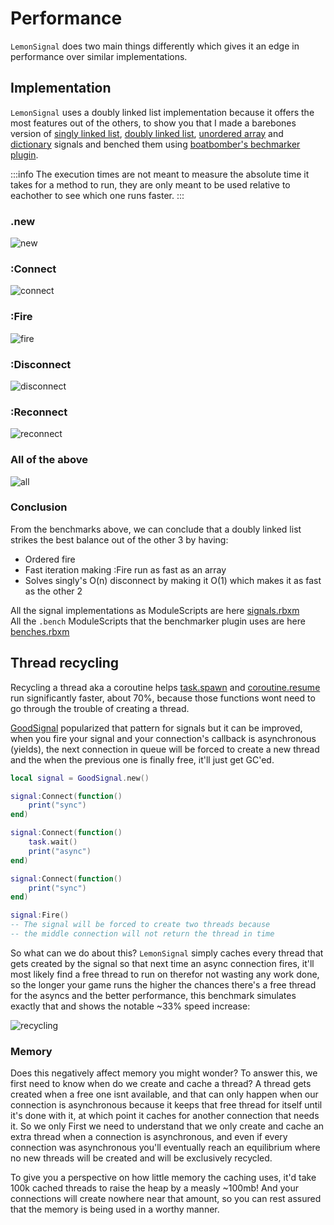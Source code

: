 # Performance
`LemonSignal` does two main things differently which gives it an edge in performance over similar implementations.

## Implementation
`LemonSignal` uses a doubly linked list implementation because it offers the most features out of the others, to show you that I made a barebones version of [singly linked list](https://gist.github.com/Aspecky/9bc1daa8a17d2b698d127eff24e82bf3), [doubly linked list](https://gist.github.com/Aspecky/df557c8e2f486eeb5eee4690e67da312), [unordered array](https://gist.github.com/Aspecky/fa28639259f94ce4586a069b16cf44e3) and [dictionary](https://gist.github.com/Aspecky/4cd07bc64ed1016ee6c73baad24bfb80) signals and benched them using [boatbomber's bechmarker plugin](https://boatbomber.itch.io/benchmarker).

:::info
The execution times are not meant to measure the absolute time it takes for a method to run, they are only meant to be used relative to eachother to see which one runs faster.
:::

### .new
![new](/benchmarks/new.png)

### :Connect
![connect](/benchmarks/connect.png)

### :Fire
![fire](/benchmarks/fire.png)

### :Disconnect
![disconnect](/benchmarks/disconnect.png)

### :Reconnect
![reconnect](/benchmarks/reconnect.png)

### All of the above
![all](/benchmarks/all.png)

### Conclusion
From the benchmarks above, we can conclude that a doubly linked list strikes the best balance out of the other 3 by having:
* Ordered fire
* Fast iteration making :Fire run as fast as an array
* Solves singly's O(n) disconnect by making it O(1) which makes it as fast as the other 2

All the signal implementations as ModuleScripts are here [signals.rbxm](/benchmarks/signals.rbxm)<br>
All the `.bench` ModuleScripts that the benchmarker plugin uses are here [benches.rbxm](\benchmarks\benches.rbxm)

## Thread recycling
Recycling a thread aka a coroutine helps [task.spawn](https://create.roblox.com/docs/reference/engine/libraries/task#spawn) and [coroutine.resume](https://create.roblox.com/docs/reference/engine/libraries/coroutine#resume) run significantly faster, about 70%, because those functions wont need to go through the trouble of creating a thread.

[GoodSignal](https://github.com/stravant/goodsignal/blob/b8f2cb7c4c989bb2a9b232cec8ca5b5863bcb7f4/src/init.lua#L27) popularized that pattern for signals but it can be improved, when you fire your signal and your connection's callback is asynchronous (yields), the next connection in queue will be forced to create a new thread and the when the previous one is finally free, it'll just get GC'ed.

```lua
local signal = GoodSignal.new()

signal:Connect(function()
    print("sync")
end)

signal:Connect(function()
    task.wait()
    print("async")
end)

signal:Connect(function()
    print("sync")
end)

signal:Fire()
-- The signal will be forced to create two threads because
-- the middle connection will not return the thread in time
```

So what can we do about this? `LemonSignal` simply caches every thread that gets created by the signal so that next time an async connection fires, it'll most likely find a free thread to run on therefor not wasting any work done, so the longer your game runs the higher the chances there's a free thread for the asyncs and the better performance, this benchmark simulates exactly that and shows the notable ~33% speed increase:

![recycling](/benchmarks/recycling.png)

### Memory
Does this negatively affect memory you might wonder? To answer this, we first need to know when do we create and cache a thread? A thread gets created when a free one isnt available, and that can only happen when our connection is asynchronous because it keeps that free thread for itself until it's done with it, at which point it caches for another connection that needs it. So we only 
First we need to understand that we only create and cache an extra thread when a connection is asynchronous, and even if every connection was asynchronous you'll eventually reach an equilibrium where no new threads will be created and will be exclusively recycled.

To give you a perspective on how little memory the caching uses, it'd take 100k cached threads to raise the heap by a measly ~100mb! And your connections will create nowhere near that amount, so you can rest assured that the memory is being used in a worthy manner.